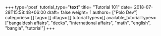 +++
type='post'
tutorial_type="__text__"
title= "Tutorial 101"
date= 2018-07-28T15:58:48+06:00
draft= false
weight= 1
authors= ["Polo Dev"]
categories= []
tags= []
dtags= []
tutorialTypes=[]
available_tutorialTypes= ["bangaldesh affairs", "decks", "international affairs", "math", "english", "bangla", "tutorial"]
+++

